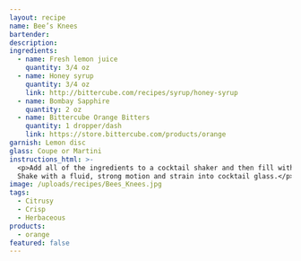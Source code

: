 ```yaml
---
layout: recipe
name: Bee’s Knees
bartender:
description:
ingredients:
  - name: Fresh lemon juice
    quantity: 3/4 oz
  - name: Honey syrup
    quantity: 3/4 oz
    link: http://bittercube.com/recipes/syrup/honey-syrup
  - name: Bombay Sapphire
    quantity: 2 oz
  - name: Bittercube Orange Bitters
    quantity: 1 dropper/dash
    link: https://store.bittercube.com/products/orange
garnish: Lemon disc
glass: Coupe or Martini
instructions_html: >-
  <p>Add all of the ingredients to a cocktail shaker and then fill with ice.
  Shake with a fluid, strong motion and strain into cocktail glass.</p>
image: /uploads/recipes/Bees_Knees.jpg
tags:
  - Citrusy
  - Crisp
  - Herbaceous
products:
  - orange
featured: false
---
```



